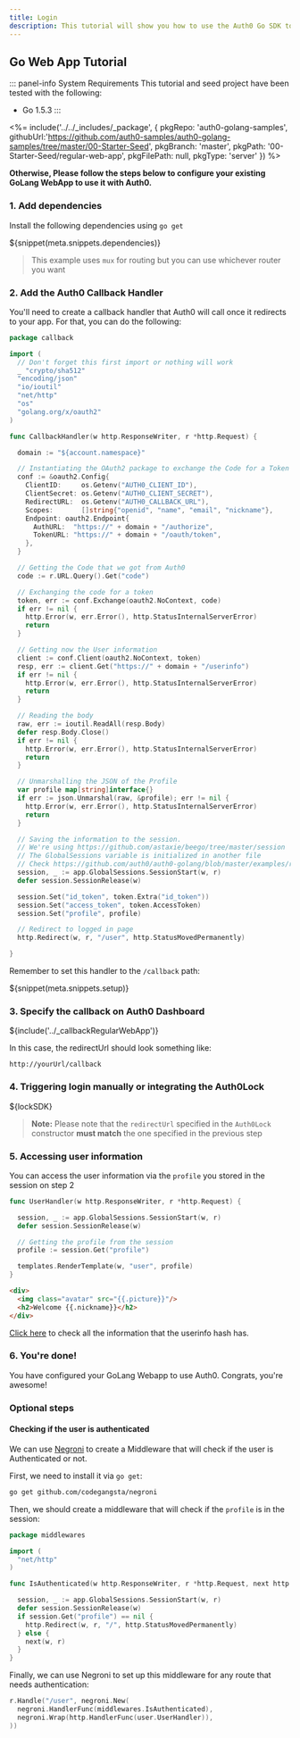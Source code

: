 ```yaml
---
title: Login
description: This tutorial will show you how to use the Auth0 Go SDK to add authentication and authorization to your web app.
---
```


## Go Web App Tutorial

::: panel-info System Requirements
This tutorial and seed project have been tested with the following:
* Go 1.5.3
:::

<%= include('../../_includes/_package', {
  pkgRepo: 'auth0-golang-samples',
  githubUrl:'https://github.com/auth0-samples/auth0-golang-samples/tree/master/00-Starter-Seed',
  pkgBranch: 'master',
  pkgPath: '00-Starter-Seed/regular-web-app',
  pkgFilePath: null,
  pkgType: 'server'
}) %>


**Otherwise, Please follow the steps below to configure your existing GoLang WebApp to use it with Auth0.**

### 1. Add dependencies

Install the following dependencies using `go get`

${snippet(meta.snippets.dependencies)}

> This example uses `mux` for routing but you can use whichever router you want

### 2. Add the Auth0 Callback Handler

You'll need to create a callback handler that Auth0 will call once it redirects to your app. For that, you can do the following:

```go
package callback

import (
  // Don't forget this first import or nothing will work
  _ "crypto/sha512"
  "encoding/json"
  "io/ioutil"
  "net/http"
  "os"
  "golang.org/x/oauth2"
)

func CallbackHandler(w http.ResponseWriter, r *http.Request) {

  domain := "${account.namespace}"

  // Instantiating the OAuth2 package to exchange the Code for a Token
  conf := &oauth2.Config{
    ClientID:     os.Getenv("AUTH0_CLIENT_ID"),
    ClientSecret: os.Getenv("AUTH0_CLIENT_SECRET"),
    RedirectURL:  os.Getenv("AUTH0_CALLBACK_URL"),
    Scopes:       []string{"openid", "name", "email", "nickname"},
    Endpoint: oauth2.Endpoint{
      AuthURL:  "https://" + domain + "/authorize",
      TokenURL: "https://" + domain + "/oauth/token",
    },
  }

  // Getting the Code that we got from Auth0
  code := r.URL.Query().Get("code")

  // Exchanging the code for a token
  token, err := conf.Exchange(oauth2.NoContext, code)
  if err != nil {
    http.Error(w, err.Error(), http.StatusInternalServerError)
    return
  }

  // Getting now the User information
  client := conf.Client(oauth2.NoContext, token)
  resp, err := client.Get("https://" + domain + "/userinfo")
  if err != nil {
    http.Error(w, err.Error(), http.StatusInternalServerError)
    return
  }

  // Reading the body
  raw, err := ioutil.ReadAll(resp.Body)
  defer resp.Body.Close()
  if err != nil {
    http.Error(w, err.Error(), http.StatusInternalServerError)
    return
  }

  // Unmarshalling the JSON of the Profile
  var profile map[string]interface{}
  if err := json.Unmarshal(raw, &profile); err != nil {
    http.Error(w, err.Error(), http.StatusInternalServerError)
    return
  }

  // Saving the information to the session.
  // We're using https://github.com/astaxie/beego/tree/master/session
  // The GlobalSessions variable is initialized in another file
  // Check https://github.com/auth0/auth0-golang/blob/master/examples/regular-web-app/app/app.go
  session, _ := app.GlobalSessions.SessionStart(w, r)
  defer session.SessionRelease(w)

  session.Set("id_token", token.Extra("id_token"))
  session.Set("access_token", token.AccessToken)
  session.Set("profile", profile)

  // Redirect to logged in page
  http.Redirect(w, r, "/user", http.StatusMovedPermanently)

}
```

Remember to set this handler to the `/callback` path:

${snippet(meta.snippets.setup)}

### 3. Specify the callback on Auth0 Dashboard

${include('../\_callbackRegularWebApp')}

In this case, the redirectUrl should look something like:

```
http://yourUrl/callback
```
### 4. Triggering login manually or integrating the Auth0Lock

${lockSDK}

> **Note:** Please note that the `redirectUrl` specified in the `Auth0Lock` constructor **must match** the one specified in the previous step

### 5. Accessing user information

You can access the user information via the `profile` you stored in the session on step 2

```go
func UserHandler(w http.ResponseWriter, r *http.Request) {

  session, _ := app.GlobalSessions.SessionStart(w, r)
  defer session.SessionRelease(w)

  // Getting the profile from the session
  profile := session.Get("profile")

  templates.RenderTemplate(w, "user", profile)
}

```

```html
<div>
  <img class="avatar" src="{{.picture}}"/>
  <h2>Welcome {{.nickname}}</h2>
</div>
```

[Click here](/user-profile) to check all the information that the userinfo hash has.

### 6. You're done!

You have configured your GoLang Webapp to use Auth0. Congrats, you're awesome!

### Optional steps

#### Checking if the user is authenticated
We can use [Negroni](https://github.com/codegangsta/negroni) to create a Middleware that will check if the user is Authenticated or not.

First, we need to install it via `go get`:

```bash
go get github.com/codegangsta/negroni
```

Then, we should create a middleware that will check if the `profile` is in the session:

```go
package middlewares

import (
  "net/http"
)

func IsAuthenticated(w http.ResponseWriter, r *http.Request, next http.HandlerFunc) {

  session, _ := app.GlobalSessions.SessionStart(w, r)
  defer session.SessionRelease(w)
  if session.Get("profile") == nil {
    http.Redirect(w, r, "/", http.StatusMovedPermanently)
  } else {
    next(w, r)
  }
}
```

Finally, we can use Negroni to set up this middleware for any route that needs authentication:


```go
r.Handle("/user", negroni.New(
  negroni.HandlerFunc(middlewares.IsAuthenticated),
  negroni.Wrap(http.HandlerFunc(user.UserHandler)),
))
```
